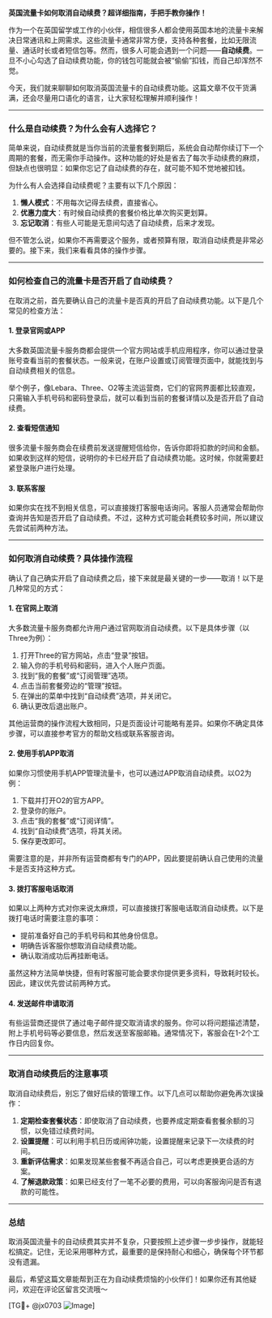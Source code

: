 **英国流量卡如何取消自动续费？超详细指南，手把手教你操作！**

作为一个在英国留学或工作的小伙伴，相信很多人都会使用英国本地的流量卡来解决日常通讯和上网需求。这些流量卡通常非常方便，支持各种套餐，比如无限流量、通话时长或者短信包等。然而，很多人可能会遇到一个问题——**自动续费**。一旦不小心勾选了自动续费功能，你的钱包可能就会被“偷偷”扣钱，而自己却浑然不觉。

今天，我们就来聊聊如何取消英国流量卡的自动续费功能。这篇文章不仅干货满满，还会尽量用口语化的语言，让大家轻松理解并顺利操作！

---

### **什么是自动续费？为什么会有人选择它？**

简单来说，自动续费就是当你当前的流量套餐到期后，系统会自动帮你续订下一个周期的套餐，而无需你手动操作。这种功能的好处是省去了每次手动续费的麻烦，但缺点也很明显：如果你忘记了自动续费的存在，就可能不知不觉地被扣钱。

为什么有人会选择自动续费呢？主要有以下几个原因：
1. **懒人模式**：不用每次记得去续费，直接省心。
2. **优惠力度大**：有时候自动续费的套餐价格比单次购买更划算。
3. **忘记取消**：有些人可能是无意间勾选了自动续费，后来才发现。

但不管怎么说，如果你不再需要这个服务，或者预算有限，取消自动续费是非常必要的。接下来，我们来看看具体的操作步骤。

---

### **如何检查自己的流量卡是否开启了自动续费？**

在取消之前，首先要确认自己的流量卡是否真的开启了自动续费功能。以下是几个常见的检查方法：

#### **1. 登录官网或APP**
大多数英国流量卡服务商都会提供一个官方网站或手机应用程序，你可以通过登录账号查看当前的套餐状态。一般来说，在账户设置或订阅管理页面中，就能找到与自动续费相关的信息。

举个例子，像Lebara、Three、O2等主流运营商，它们的官网界面都比较直观，只需输入手机号码和密码登录后，就可以看到当前的套餐详情以及是否开启了自动续费。

#### **2. 查看短信通知**
很多流量卡服务商会在续费前发送提醒短信给你，告诉你即将扣款的时间和金额。如果收到这样的短信，说明你的卡已经开启了自动续费功能。这时候，你就需要赶紧登录账户进行处理。

#### **3. 联系客服**
如果你实在找不到相关信息，可以直接拨打客服电话询问。客服人员通常会帮助你查询并告知是否开启了自动续费。不过，这种方式可能会耗费较多时间，所以建议先尝试前两种方法。

---

### **如何取消自动续费？具体操作流程**

确认了自己确实开启了自动续费之后，接下来就是最关键的一步——取消！以下是几种常见的方式：

#### **1. 在官网上取消**
大多数流量卡服务商都允许用户通过官网取消自动续费。以下是具体步骤（以Three为例）：
1. 打开Three的官方网站，点击“登录”按钮。
2. 输入你的手机号码和密码，进入个人账户页面。
3. 找到“我的套餐”或“订阅管理”选项。
4. 点击当前套餐旁边的“管理”按钮。
5. 在弹出的菜单中找到“自动续费”选项，并关闭它。
6. 确认更改后退出账户。

其他运营商的操作流程大致相同，只是页面设计可能略有差异。如果你不确定具体步骤，可以直接参考官方的帮助文档或联系客服咨询。

#### **2. 使用手机APP取消**
如果你习惯使用手机APP管理流量卡，也可以通过APP取消自动续费。以O2为例：
1. 下载并打开O2的官方APP。
2. 登录你的账户。
3. 点击“我的套餐”或“订阅详情”。
4. 找到“自动续费”选项，将其关闭。
5. 保存更改即可。

需要注意的是，并非所有运营商都有专门的APP，因此要提前确认自己使用的流量卡是否支持这种方式。

#### **3. 拨打客服电话取消**
如果以上两种方式对你来说太麻烦，可以直接拨打客服电话取消自动续费。以下是拨打电话时需要注意的事项：
- 提前准备好自己的手机号码和其他身份信息。
- 明确告诉客服你想取消自动续费功能。
- 确认取消成功后再挂断电话。

虽然这种方法简单快捷，但有时客服可能会要求你提供更多资料，导致耗时较长。因此，建议优先尝试前两种方式。

#### **4. 发送邮件申请取消**
有些运营商还提供了通过电子邮件提交取消请求的服务。你可以将问题描述清楚，附上手机号码等必要信息，然后发送至客服邮箱。通常情况下，客服会在1-2个工作日内回复你。

---

### **取消自动续费后的注意事项**

取消自动续费后，别忘了做好后续的管理工作。以下几点可以帮助你避免再次误操作：
1. **定期检查套餐状态**：即使取消了自动续费，也要养成定期查看套餐余额的习惯，以免错过续费时间。
2. **设置提醒**：可以利用手机日历或闹钟功能，设置提醒来记录下一次续费的时间。
3. **重新评估需求**：如果发现某些套餐不再适合自己，可以考虑更换更合适的方案。
4. **了解退款政策**：如果已经支付了一笔不必要的费用，可以向客服询问是否有退款的可能性。

---

### **总结**

取消英国流量卡的自动续费其实并不复杂，只要按照上述步骤一步步操作，就能轻松搞定。记住，无论采用哪种方式，最重要的是保持耐心和细心，确保每个环节都没有遗漏。

最后，希望这篇文章能帮到正在为自动续费烦恼的小伙伴们！如果你还有其他疑问，欢迎在评论区留言交流哦～

[TG💪+ @jx0703 ![Image](https://github.com/user-attachments/assets/dbca1d08-cadb-493c-b0ec-ad6f7a83f270)]